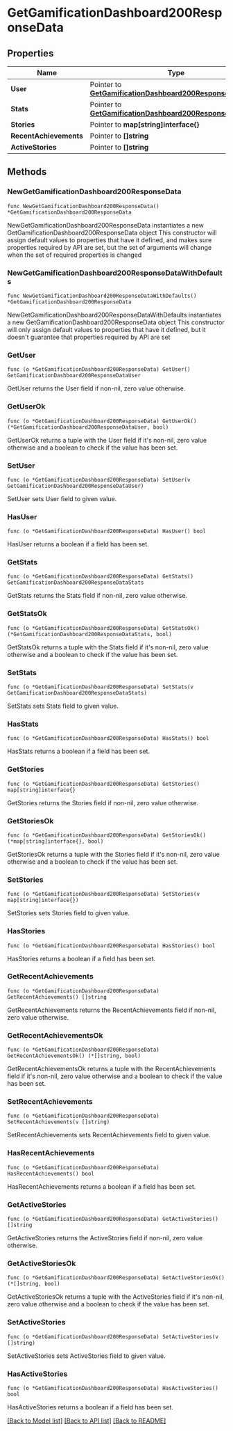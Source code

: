 # GetGamificationDashboard200ResponseData

## Properties

Name | Type | Description | Notes
------------ | ------------- | ------------- | -------------
**User** | Pointer to [**GetGamificationDashboard200ResponseDataUser**](GetGamificationDashboard200ResponseDataUser.md) |  | [optional] 
**Stats** | Pointer to [**GetGamificationDashboard200ResponseDataStats**](GetGamificationDashboard200ResponseDataStats.md) |  | [optional] 
**Stories** | Pointer to **map[string]interface{}** |  | [optional] 
**RecentAchievements** | Pointer to **[]string** |  | [optional] 
**ActiveStories** | Pointer to **[]string** |  | [optional] 

## Methods

### NewGetGamificationDashboard200ResponseData

`func NewGetGamificationDashboard200ResponseData() *GetGamificationDashboard200ResponseData`

NewGetGamificationDashboard200ResponseData instantiates a new GetGamificationDashboard200ResponseData object
This constructor will assign default values to properties that have it defined,
and makes sure properties required by API are set, but the set of arguments
will change when the set of required properties is changed

### NewGetGamificationDashboard200ResponseDataWithDefaults

`func NewGetGamificationDashboard200ResponseDataWithDefaults() *GetGamificationDashboard200ResponseData`

NewGetGamificationDashboard200ResponseDataWithDefaults instantiates a new GetGamificationDashboard200ResponseData object
This constructor will only assign default values to properties that have it defined,
but it doesn't guarantee that properties required by API are set

### GetUser

`func (o *GetGamificationDashboard200ResponseData) GetUser() GetGamificationDashboard200ResponseDataUser`

GetUser returns the User field if non-nil, zero value otherwise.

### GetUserOk

`func (o *GetGamificationDashboard200ResponseData) GetUserOk() (*GetGamificationDashboard200ResponseDataUser, bool)`

GetUserOk returns a tuple with the User field if it's non-nil, zero value otherwise
and a boolean to check if the value has been set.

### SetUser

`func (o *GetGamificationDashboard200ResponseData) SetUser(v GetGamificationDashboard200ResponseDataUser)`

SetUser sets User field to given value.

### HasUser

`func (o *GetGamificationDashboard200ResponseData) HasUser() bool`

HasUser returns a boolean if a field has been set.

### GetStats

`func (o *GetGamificationDashboard200ResponseData) GetStats() GetGamificationDashboard200ResponseDataStats`

GetStats returns the Stats field if non-nil, zero value otherwise.

### GetStatsOk

`func (o *GetGamificationDashboard200ResponseData) GetStatsOk() (*GetGamificationDashboard200ResponseDataStats, bool)`

GetStatsOk returns a tuple with the Stats field if it's non-nil, zero value otherwise
and a boolean to check if the value has been set.

### SetStats

`func (o *GetGamificationDashboard200ResponseData) SetStats(v GetGamificationDashboard200ResponseDataStats)`

SetStats sets Stats field to given value.

### HasStats

`func (o *GetGamificationDashboard200ResponseData) HasStats() bool`

HasStats returns a boolean if a field has been set.

### GetStories

`func (o *GetGamificationDashboard200ResponseData) GetStories() map[string]interface{}`

GetStories returns the Stories field if non-nil, zero value otherwise.

### GetStoriesOk

`func (o *GetGamificationDashboard200ResponseData) GetStoriesOk() (*map[string]interface{}, bool)`

GetStoriesOk returns a tuple with the Stories field if it's non-nil, zero value otherwise
and a boolean to check if the value has been set.

### SetStories

`func (o *GetGamificationDashboard200ResponseData) SetStories(v map[string]interface{})`

SetStories sets Stories field to given value.

### HasStories

`func (o *GetGamificationDashboard200ResponseData) HasStories() bool`

HasStories returns a boolean if a field has been set.

### GetRecentAchievements

`func (o *GetGamificationDashboard200ResponseData) GetRecentAchievements() []string`

GetRecentAchievements returns the RecentAchievements field if non-nil, zero value otherwise.

### GetRecentAchievementsOk

`func (o *GetGamificationDashboard200ResponseData) GetRecentAchievementsOk() (*[]string, bool)`

GetRecentAchievementsOk returns a tuple with the RecentAchievements field if it's non-nil, zero value otherwise
and a boolean to check if the value has been set.

### SetRecentAchievements

`func (o *GetGamificationDashboard200ResponseData) SetRecentAchievements(v []string)`

SetRecentAchievements sets RecentAchievements field to given value.

### HasRecentAchievements

`func (o *GetGamificationDashboard200ResponseData) HasRecentAchievements() bool`

HasRecentAchievements returns a boolean if a field has been set.

### GetActiveStories

`func (o *GetGamificationDashboard200ResponseData) GetActiveStories() []string`

GetActiveStories returns the ActiveStories field if non-nil, zero value otherwise.

### GetActiveStoriesOk

`func (o *GetGamificationDashboard200ResponseData) GetActiveStoriesOk() (*[]string, bool)`

GetActiveStoriesOk returns a tuple with the ActiveStories field if it's non-nil, zero value otherwise
and a boolean to check if the value has been set.

### SetActiveStories

`func (o *GetGamificationDashboard200ResponseData) SetActiveStories(v []string)`

SetActiveStories sets ActiveStories field to given value.

### HasActiveStories

`func (o *GetGamificationDashboard200ResponseData) HasActiveStories() bool`

HasActiveStories returns a boolean if a field has been set.


[[Back to Model list]](../README.md#documentation-for-models) [[Back to API list]](../README.md#documentation-for-api-endpoints) [[Back to README]](../README.md)


